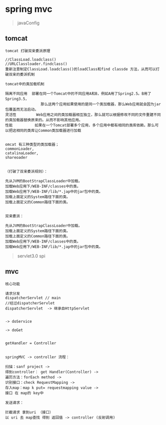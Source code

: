 

# spring mvc

> javaConfig

## tomcat

    tomcat 打破双亲委派原理
    
    //ClassLoad.loadclass()
    //URLClassloader.findclass()
    重新注意制定ClassLoad.loadclass()的loadClass和find classde 方法，从而可以打破双亲的委派机制

    tomcat中的类加载机制
    
    隔离不同应用  部署在同一个Tomcat中的不同应用A和B，例如A用了Spring2.5。B用了Spring3.5，
                    那么这两个应用如果使用的是同一个类加载器，那么Web应用就会因为jar包覆盖而无法启动。
    灵活性         Web应用之间的类加载器相互独立，那么就可以根据修改不同的文件重建不同的类加载器替换原来的。从而不影响其他应用。
    性能          如果在一个Tomcat部署多个应用，多个应用中都有相同的类库依赖。那么可以把这相同的类库让Common类加载器进行加载
    
    
    omcat 有三种类型的类加载器；
    commonLoader,
    catalinaLoader,
    shareoader
    
    
    （打破了双亲委派规则）：
    
    先从JVM的BootStrapClassLoader中加载。
    加载Web应用下/WEB-INF/classes中的类。
    加载Web应用下/WEB-INF/lib/*.jap中的jar包中的类。
    加载上面定义的System路径下面的类。
    加载上面定义的Common路径下面的类。
    
    
    双亲委派：
    
    先从JVM的BootStrapClassLoader中加载。
    加载上面定义的System路径下面的类。
    加载上面定义的Common路径下面的类。
    加载Web应用下/WEB-INF/classes中的类。
    加载Web应用下/WEB-INF/lib/*.jap中的jar包中的类。

> servlet3.0 spi


## mvc

    核心功能
    
    请求分发
    dispatcherServlet // main
    //经过dispatcherServlet 
    dispatcherServlet  -> 继承自HttpServlet
    
    
    -> doService
    
    -> doGet

    
    getHandler = Controller
    
    
    springMVC -> controller 流程：
    
    扫描：sanf project -> 
    得到controller： get Handler(Controller) ->
    遍历方法：forEach method ->
    识别接口：check RequestMapping ->
    存入map：map k put= requestmapping value ->
    接口 在 map的 key中
    
    发送请求：
    
    拦截请求 拿到uri （接口）
    以 uri 去 map查找 得到 返回值 -> controller (反射调用)
    
    
    